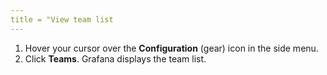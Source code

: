 ```yaml
---
title = "View team list
---
```



1. Hover your cursor over the **Configuration** (gear) icon in the side menu.
1. Click **Teams**. Grafana displays the team list.